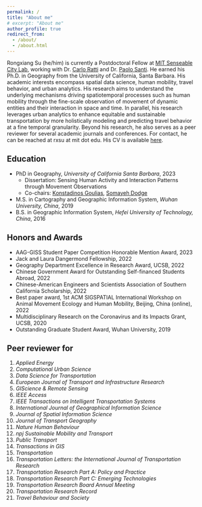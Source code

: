 ```yaml
---
permalink: /
title: "About me"
# excerpt: "About me"
author_profile: true
redirect_from: 
  - /about/
  - /about.html
---
```


Rongxiang Su (he/him) is currently a Postdoctoral Fellow at [MIT Senseable City Lab](https://senseable.mit.edu/), working with Dr. [Carlo Ratti](https://carloratti.com/) and Dr. [Paolo Santi](http://webhost.services.iit.cnr.it/staff/paolo.santi/). He earned his Ph.D. in Geography from the University of California, Santa Barbara. His academic interests encompass spatial data science, human mobility, travel behavior, and urban analytics. His research aims to understand the underlying mechanisms driving spatiotemporal processes such as human mobility through the fine-scale observation of movement of dynamic entities and their interaction in space and time. In parallel, his research leverages urban analytics to enhance equitable and sustainable transportation by more holistically modeling and predicting travel behavior at a fine temporal granularity. Beyond his research, he also serves as a peer reviewer for several academic journals and conferences. For contact, he can be reached at rxsu at mit dot edu. His CV is available [here](http://rongxiangsu.github.io/files/Rongxiang_Su_CV.pdf).




## Education
- PhD in Geography, <em>University of California Santa Barbara</em>, 2023 
  - Dissertation: Sensing Human Activity and Interaction Patterns through Movement Observations 
  - Co-chairs: [Konstadinos Goulias](https://www.geog.ucsb.edu/people/faculty/konstadinos-goulias), [Somayeh Dodge](https://www.geog.ucsb.edu/people/faculty/somayeh-dodge)
- M.S. in Cartography and Geographic Information System, <em>Wuhan University, China</em>, 2019
- B.S. in Geographic Information System, <em>Hefei University of Technology, China</em>, 2016


<!-- <img src="images/about/motif1.png " alt="drawing" width="500">
<img src="images/about/time_patterns.png " alt="drawing" width="600">
<img src="images/about/interaction.png " alt="drawing" width="600">
<img src="images/about/racial.png " alt="drawing" width="600">
 -->

## Honors and Awards
- AAG-GISS Student Paper Competition Honorable Mention Award, 2023
- Jack and Laura Dangermond Fellowship, 2022
- Geography Department Excellence in Research Award, UCSB, 2022
- Chinese Government Award for Outstanding Self-financed Students Abroad, 2022
- Chinese-American Engineers and Scientists Association of Southern California Scholarship, 2022
- Best paper award, 1st ACM SIGSPATIAL International Workshop on Animal Movement Ecology and Human Mobility, Beijing, China (online), 2022
- Multidisciplinary Research on the Coronavirus and its Impacts Grant, UCSB, 2020
- Outstanding Graduate Student Award, Wuhan University, 2019



## Peer reviewer for 
1. <em>Applied Energy</em>
1. <em>Computational Urban Science</em>
1. <em>Data Science for Transportation</em>
1. <em>European Journal of Transport and Infrastructure Research </em>
1. <em>GIScience & Remote Sensing </em>
1. <em>IEEE Access</em>
1. <em>IEEE Transactions on Intelligent Transportation Systems</em>
1. <em>International Journal of Geographical Information Science </em>
1. <em>Journal of Spatial Information Science</em>
1. <em>Journal of Transport Geography</em>
1. <em>Nature Human Behaviour</em>
1. <em>npj Sustainable Mobility and Transport</em>
1. <em>Public Transport</em>
1. <em>Transactions in GIS</em>
1. <em>Transportation</em>
1. <em>Transportation Letters: the International Journal of Transportation Research</em>
1. <em>Transportation Research Part A: Policy and Practice</em>
1. <em>Transportation Research Part C: Emerging Technologies</em>
1. <em>Transportation Research Board Annual Meeting</em>
1. <em>Transportation Research Record</em>
1. <em>Travel Behaviour and Society</em>



